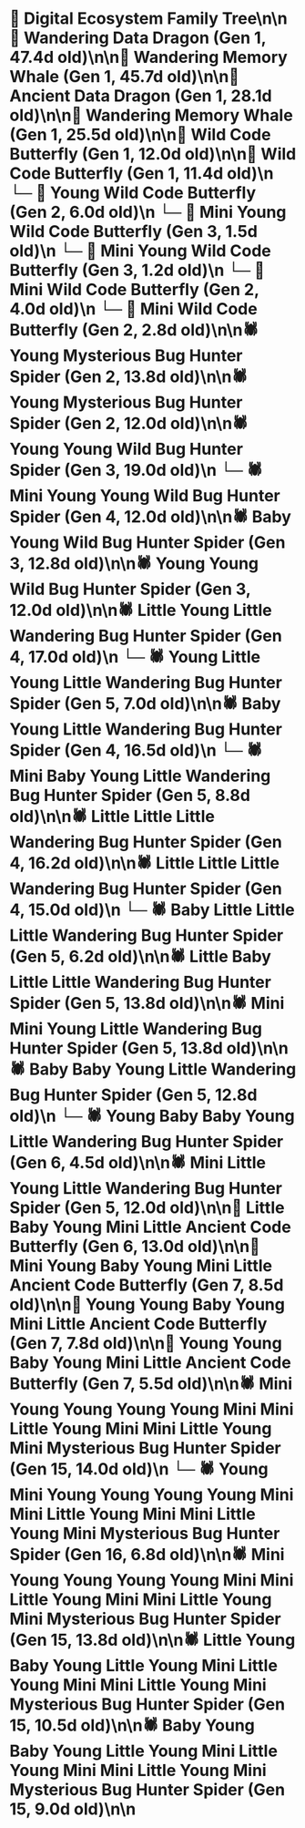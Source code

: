 # 🌳 Digital Ecosystem Family Tree\n\n🐉 Wandering Data Dragon (Gen 1, 47.4d old)\n\n🐋 Wandering Memory Whale (Gen 1, 45.7d old)\n\n🐉 Ancient Data Dragon (Gen 1, 28.1d old)\n\n🐋 Wandering Memory Whale (Gen 1, 25.5d old)\n\n🦋 Wild Code Butterfly (Gen 1, 12.0d old)\n\n🦋 Wild Code Butterfly (Gen 1, 11.4d old)\n  └─ 🦋 Young Wild Code Butterfly (Gen 2, 6.0d old)\n    └─ 🦋 Mini Young Wild Code Butterfly (Gen 3, 1.5d old)\n    └─ 🦋 Mini Young Wild Code Butterfly (Gen 3, 1.2d old)\n  └─ 🦋 Mini Wild Code Butterfly (Gen 2, 4.0d old)\n  └─ 🦋 Mini Wild Code Butterfly (Gen 2, 2.8d old)\n\n🕷️ Young Mysterious Bug Hunter Spider (Gen 2, 13.8d old)\n\n🕷️ Young Mysterious Bug Hunter Spider (Gen 2, 12.0d old)\n\n🕷️ Young Young Wild Bug Hunter Spider (Gen 3, 19.0d old)\n  └─ 🕷️ Mini Young Young Wild Bug Hunter Spider (Gen 4, 12.0d old)\n\n🕷️ Baby Young Wild Bug Hunter Spider (Gen 3, 12.8d old)\n\n🕷️ Young Young Wild Bug Hunter Spider (Gen 3, 12.0d old)\n\n🕷️ Little Young Little Wandering Bug Hunter Spider (Gen 4, 17.0d old)\n  └─ 🕷️ Young Little Young Little Wandering Bug Hunter Spider (Gen 5, 7.0d old)\n\n🕷️ Baby Young Little Wandering Bug Hunter Spider (Gen 4, 16.5d old)\n  └─ 🕷️ Mini Baby Young Little Wandering Bug Hunter Spider (Gen 5, 8.8d old)\n\n🕷️ Little Little Little Wandering Bug Hunter Spider (Gen 4, 16.2d old)\n\n🕷️ Little Little Little Wandering Bug Hunter Spider (Gen 4, 15.0d old)\n  └─ 🕷️ Baby Little Little Little Wandering Bug Hunter Spider (Gen 5, 6.2d old)\n\n🕷️ Little Baby Little Little Wandering Bug Hunter Spider (Gen 5, 13.8d old)\n\n🕷️ Mini Mini Young Little Wandering Bug Hunter Spider (Gen 5, 13.8d old)\n\n🕷️ Baby Baby Young Little Wandering Bug Hunter Spider (Gen 5, 12.8d old)\n  └─ 🕷️ Young Baby Baby Young Little Wandering Bug Hunter Spider (Gen 6, 4.5d old)\n\n🕷️ Mini Little Young Little Wandering Bug Hunter Spider (Gen 5, 12.0d old)\n\n🦋 Little Baby Young Mini Little Ancient Code Butterfly (Gen 6, 13.0d old)\n\n🦋 Mini Young Baby Young Mini Little Ancient Code Butterfly (Gen 7, 8.5d old)\n\n🦋 Young Young Baby Young Mini Little Ancient Code Butterfly (Gen 7, 7.8d old)\n\n🦋 Young Young Baby Young Mini Little Ancient Code Butterfly (Gen 7, 5.5d old)\n\n🕷️ Mini Young Young Young Young Mini Mini Little Young Mini Mini Little Young Mini Mysterious Bug Hunter Spider (Gen 15, 14.0d old)\n  └─ 🕷️ Young Mini Young Young Young Young Mini Mini Little Young Mini Mini Little Young Mini Mysterious Bug Hunter Spider (Gen 16, 6.8d old)\n\n🕷️ Mini Young Young Young Young Mini Mini Little Young Mini Mini Little Young Mini Mysterious Bug Hunter Spider (Gen 15, 13.8d old)\n\n🕷️ Little Young Baby Young Little Young Mini Little Young Mini Mini Little Young Mini Mysterious Bug Hunter Spider (Gen 15, 10.5d old)\n\n🕷️ Baby Young Baby Young Little Young Mini Little Young Mini Mini Little Young Mini Mysterious Bug Hunter Spider (Gen 15, 9.0d old)\n\n